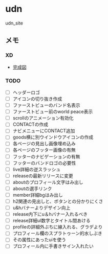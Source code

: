 # udn
udn_site

## メモ

### XD
- [完成図](https://xd.adobe.com/view/fc35ccbc-955f-4f45-594b-651e997c4fa1-8a04/grid/)

### TODO
- [ ] ヘッダーロゴ
- [ ] アイコンの切り抜き作成
- [ ] ファーストビューのバンド名表示
- [ ] ファーストビュー前のworld peace表示
- [ ] scrollのアニメーション有効化
- [ ] CONTACTの作成
- [ ] ナビメニューにCONTACT追加
- [ ] goods横に別ウインドウアイコンの作成
- [ ] 各ページの見出し画像埋め込み
- [ ] 各ページのフッター画像の有無
- [ ] フッターのナビゲーションの有無 
- [ ] フッターのバンドロゴの必要性
- [ ] live詳細の逆スラッシュ
- [ ] releaseの最新リリースに変更
- [ ] aboutのプロフィール文字はみ出し
- [ ] aboutの選手リンク
- [ ] member詳細bgはみ出し
- [ ] h2関連の見出しと、ボタンとの分かりにくさ
- [ ] u&hバナーよりデザイン向上
- [ ] release内下にu＆hバナー入れるべき
- [ ] release詳細ul数字とタイトル間あける
- [ ] profileの詳細外ぶちに線入れる、グラデより
- [ ] プロフィール欄のスプラトゥーン的水しぶき
- [ ] その属性にあったuiを使う
- [ ] プロフィール内に手書きサイン入れたい
